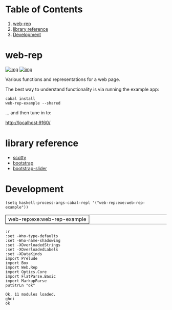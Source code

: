 
# Table of Contents

1.  [web-rep](#orgebbc06e)
2.  [library reference](#org8d29302)
3.  [Development](#orgddf3f50)


<a id="orgebbc06e"></a>

# web-rep

[![img](https://img.shields.io/hackage/v/web-rep.svg)](https://hackage.haskell.org/package/web-rep) [![img](https://github.com/tonyday567/web-rep/actions/workflows/haskell-ci.yml/badge.svg?branch=main)](https://github.com/tonyday567/web-rep/actions)

Various functions and representations for a web page.

The best way to understand functionality is via running the example app:

    cabal install
    web-rep-example --shared

&#x2026; and then tune in to:

<http://localhost:9160/>


<a id="org8d29302"></a>

# library reference

-   [scotty](https://downloads.haskell.org/~ghc/latest/docs/html/users_guide/flags.html#flag-reference)
-   [bootstrap](https://getbootstrap.com/)
-   [bootstrap-slider](https://seiyria.com/bootstrap-slider)


<a id="orgddf3f50"></a>

# Development

    (setq haskell-process-args-cabal-repl '("web-rep:exe:web-rep-example"))

<table border="2" cellspacing="0" cellpadding="6" rules="groups" frame="hsides">


<colgroup>
<col  class="org-left" />
</colgroup>
<tbody>
<tr>
<td class="org-left">web-rep:exe:web-rep-example</td>
</tr>
</tbody>
</table>

    :r
    :set -Wno-type-defaults
    :set -Wno-name-shadowing
    :set -XOverloadedStrings
    :set -XOverloadedLabels
    :set -XDataKinds
    import Prelude
    import Box
    import Web.Rep
    import Optics.Core
    import FlatParse.Basic
    import MarkupParse
    putStrLn "ok"

    Ok, 11 modules loaded.
    ghci
    ok

